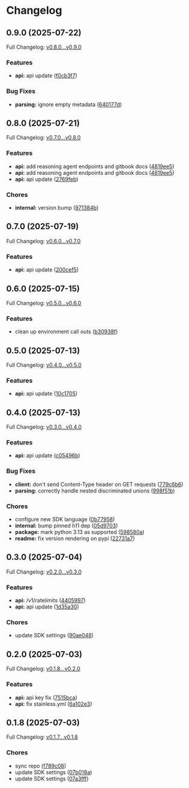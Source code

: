 # Changelog

## 0.9.0 (2025-07-22)

Full Changelog: [v0.8.0...v0.9.0](https://github.com/The-Swarm-Corporation/swarms-sdk/compare/v0.8.0...v0.9.0)

### Features

* **api:** api update ([f0cb3f7](https://github.com/The-Swarm-Corporation/swarms-sdk/commit/f0cb3f73525f46abdb064540b5cbb56fb5f65d57))


### Bug Fixes

* **parsing:** ignore empty metadata ([640177d](https://github.com/The-Swarm-Corporation/swarms-sdk/commit/640177d1cde67b574dacbaeaeade9069e307a082))

## 0.8.0 (2025-07-21)

Full Changelog: [v0.7.0...v0.8.0](https://github.com/The-Swarm-Corporation/swarms-sdk/compare/v0.7.0...v0.8.0)

### Features

* **api:** add reasoning agent endpoints and gitbook docs ([4819ee5](https://github.com/The-Swarm-Corporation/swarms-sdk/commit/4819ee5515eaa3f6e41453ca5dff4d7da70641fe))
* **api:** add reasoning agent endpoints and gitbook docs ([4819ee5](https://github.com/The-Swarm-Corporation/swarms-sdk/commit/4819ee5515eaa3f6e41453ca5dff4d7da70641fe))
* **api:** api update ([2769feb](https://github.com/The-Swarm-Corporation/swarms-sdk/commit/2769feb7c1b9aa63f9af6a0e4e233c7dbaff122a))


### Chores

* **internal:** version bump ([971384b](https://github.com/The-Swarm-Corporation/swarms-sdk/commit/971384b0b98b8245db4acde95627aab017ed4f1e))

## 0.7.0 (2025-07-19)

Full Changelog: [v0.6.0...v0.7.0](https://github.com/The-Swarm-Corporation/swarms-sdk/compare/v0.6.0...v0.7.0)

### Features

* **api:** api update ([200cef5](https://github.com/The-Swarm-Corporation/swarms-sdk/commit/200cef5f553ddeec1c1275693f5879de7e679cdb))

## 0.6.0 (2025-07-15)

Full Changelog: [v0.5.0...v0.6.0](https://github.com/The-Swarm-Corporation/swarms-sdk/compare/v0.5.0...v0.6.0)

### Features

* clean up environment call outs ([b30938f](https://github.com/The-Swarm-Corporation/swarms-sdk/commit/b30938f43c02bb38eab11e50742cc27af6052092))

## 0.5.0 (2025-07-13)

Full Changelog: [v0.4.0...v0.5.0](https://github.com/The-Swarm-Corporation/swarms-sdk/compare/v0.4.0...v0.5.0)

### Features

* **api:** api update ([10c1705](https://github.com/The-Swarm-Corporation/swarms-sdk/commit/10c170540f52cd99f60b7e4aa0c3115954cec60e))

## 0.4.0 (2025-07-13)

Full Changelog: [v0.3.0...v0.4.0](https://github.com/The-Swarm-Corporation/swarms-sdk/compare/v0.3.0...v0.4.0)

### Features

* **api:** api update ([c05496b](https://github.com/The-Swarm-Corporation/swarms-sdk/commit/c05496bf3d71e50b14ece2db908b39a80dd4c20e))


### Bug Fixes

* **client:** don't send Content-Type header on GET requests ([779c6b6](https://github.com/The-Swarm-Corporation/swarms-sdk/commit/779c6b6e2e5a689cd8c773db79b0b53613fc13d9))
* **parsing:** correctly handle nested discriminated unions ([998f51b](https://github.com/The-Swarm-Corporation/swarms-sdk/commit/998f51baa69470143e3b43041f18f4e34e9a8ef6))


### Chores

* configure new SDK language ([0b77958](https://github.com/The-Swarm-Corporation/swarms-sdk/commit/0b779588ef5f414dc958097e1c47ab457eaca5c6))
* **internal:** bump pinned h11 dep ([05d9703](https://github.com/The-Swarm-Corporation/swarms-sdk/commit/05d97034f7de4d87752e53552731abf1fbc31b12))
* **package:** mark python 3.13 as supported ([598580a](https://github.com/The-Swarm-Corporation/swarms-sdk/commit/598580ab8bd50951cd1a57e7e62ea759dedc4246))
* **readme:** fix version rendering on pypi ([22731a7](https://github.com/The-Swarm-Corporation/swarms-sdk/commit/22731a7a3f32f1d56257c290ad0d758ef1950a45))

## 0.3.0 (2025-07-04)

Full Changelog: [v0.2.0...v0.3.0](https://github.com/The-Swarm-Corporation/swarms-sdk/compare/v0.2.0...v0.3.0)

### Features

* **api:** /v1/ratelimits ([4405997](https://github.com/The-Swarm-Corporation/swarms-sdk/commit/4405997499ef214898b6c52633226629c4592856))
* **api:** api update ([1d35a30](https://github.com/The-Swarm-Corporation/swarms-sdk/commit/1d35a30e5800ac89bf89355a0c781df082dd270a))


### Chores

* update SDK settings ([90ae048](https://github.com/The-Swarm-Corporation/swarms-sdk/commit/90ae048a61f0d9c62ce251febad3e9666580f66f))

## 0.2.0 (2025-07-03)

Full Changelog: [v0.1.8...v0.2.0](https://github.com/The-Swarm-Corporation/swarms-sdk/compare/v0.1.8...v0.2.0)

### Features

* **api:** api key fix ([7515bca](https://github.com/The-Swarm-Corporation/swarms-sdk/commit/7515bcad6ea549008901dbb187d736b3a996b812))
* **api:** fix stainless.yml ([6a102e3](https://github.com/The-Swarm-Corporation/swarms-sdk/commit/6a102e3dedae261e65ce7a383cec76cb0737ab46))

## 0.1.8 (2025-07-03)

Full Changelog: [v0.1.7...v0.1.8](https://github.com/The-Swarm-Corporation/swarms-sdk/compare/v0.1.7...v0.1.8)

### Chores

* sync repo ([f789c08](https://github.com/The-Swarm-Corporation/swarms-sdk/commit/f789c08eeb01cbbd6a2be8f70f341c99d362fb22))
* update SDK settings ([07b018a](https://github.com/The-Swarm-Corporation/swarms-sdk/commit/07b018af809179258493151a1d0175d4651f65e6))
* update SDK settings ([07a3fff](https://github.com/The-Swarm-Corporation/swarms-sdk/commit/07a3fff84c29b9f2d2f40a3205ff4e92b45dbbdf))
